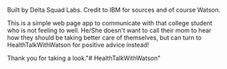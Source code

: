 Built by Delta Squad Labs.
Credit to IBM for sources and of course Watson.

This is a simple web page app to communicate with that
college student who is not feeling to well. He/She doesn't
want to call their mom to hear how they should be taking
better care of themselves, but can turn to HealthTalkWithWatson
for positive advice instead!

Thank you for taking a look."# HealthTalkWithWatson" 
